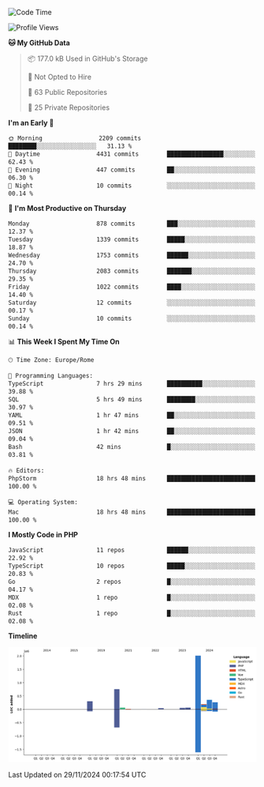 <!--START_SECTION:waka-->
![Code Time](http://img.shields.io/badge/Code%20Time-5%2C481%20hrs%2025%20mins-blue)

![Profile Views](http://img.shields.io/badge/Profile%20Views-0-blue)

**🐱 My GitHub Data** 

> 📦 177.0 kB Used in GitHub's Storage 
 > 
> 🚫 Not Opted to Hire
 > 
> 📜 63 Public Repositories 
 > 
> 🔑 25 Private Repositories 
 > 
**I'm an Early 🐤** 

```text
🌞 Morning                2209 commits        ████████░░░░░░░░░░░░░░░░░   31.13 % 
🌆 Daytime                4431 commits        ████████████████░░░░░░░░░   62.43 % 
🌃 Evening                447 commits         ██░░░░░░░░░░░░░░░░░░░░░░░   06.30 % 
🌙 Night                  10 commits          ░░░░░░░░░░░░░░░░░░░░░░░░░   00.14 % 
```
📅 **I'm Most Productive on Thursday** 

```text
Monday                   878 commits         ███░░░░░░░░░░░░░░░░░░░░░░   12.37 % 
Tuesday                  1339 commits        █████░░░░░░░░░░░░░░░░░░░░   18.87 % 
Wednesday                1753 commits        ██████░░░░░░░░░░░░░░░░░░░   24.70 % 
Thursday                 2083 commits        ███████░░░░░░░░░░░░░░░░░░   29.35 % 
Friday                   1022 commits        ████░░░░░░░░░░░░░░░░░░░░░   14.40 % 
Saturday                 12 commits          ░░░░░░░░░░░░░░░░░░░░░░░░░   00.17 % 
Sunday                   10 commits          ░░░░░░░░░░░░░░░░░░░░░░░░░   00.14 % 
```


📊 **This Week I Spent My Time On** 

```text
🕑︎ Time Zone: Europe/Rome

💬 Programming Languages: 
TypeScript               7 hrs 29 mins       ██████████░░░░░░░░░░░░░░░   39.88 % 
SQL                      5 hrs 49 mins       ████████░░░░░░░░░░░░░░░░░   30.97 % 
YAML                     1 hr 47 mins        ██░░░░░░░░░░░░░░░░░░░░░░░   09.51 % 
JSON                     1 hr 42 mins        ██░░░░░░░░░░░░░░░░░░░░░░░   09.04 % 
Bash                     42 mins             █░░░░░░░░░░░░░░░░░░░░░░░░   03.81 % 

🔥 Editors: 
PhpStorm                 18 hrs 48 mins      █████████████████████████   100.00 % 

💻 Operating System: 
Mac                      18 hrs 48 mins      █████████████████████████   100.00 % 
```

**I Mostly Code in PHP** 

```text
JavaScript               11 repos            ██████░░░░░░░░░░░░░░░░░░░   22.92 % 
TypeScript               10 repos            █████░░░░░░░░░░░░░░░░░░░░   20.83 % 
Go                       2 repos             █░░░░░░░░░░░░░░░░░░░░░░░░   04.17 % 
MDX                      1 repo              █░░░░░░░░░░░░░░░░░░░░░░░░   02.08 % 
Rust                     1 repo              █░░░░░░░░░░░░░░░░░░░░░░░░   02.08 % 
```



**Timeline**

![Lines of Code chart](https://raw.githubusercontent.com/frnwtr/frnwtr/main/assets/bar_graph.png)


 Last Updated on 29/11/2024 00:17:54 UTC
<!--END_SECTION:waka-->